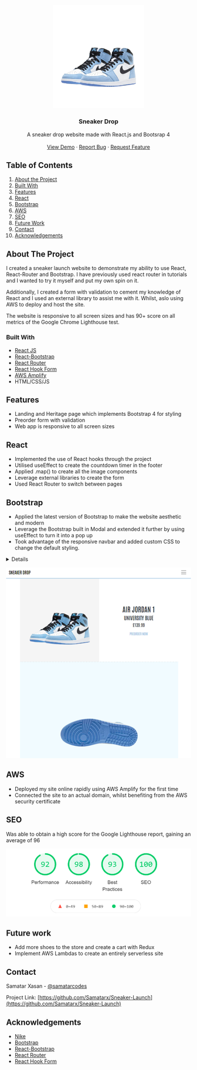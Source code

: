 <!-- PROJECT LOGO -->

<br />
<p align="center">
  <a href="https://github.com/samatarx/Sneaker-Launch">
    <img src='./public/images/5.png' width='250px' >
  </a>

  <h3 align="center">Sneaker Drop</h3>

  <p align="center">
    A sneaker drop website made with React.js and Bootsrap 4
    <br />
    <br />
    <a href="https://top100cryptocurrencies.netlify.app/" target='#'>View Demo</a>
    ·
    <a href="https://github.com/samatarx/Sneaker-Launch/issues">Report Bug</a>
    ·
    <a href="https://github.com/samatarx/Sneaker-Launch/issues">Request Feature</a>
  </p>
</p>

<!-- TABLE OF CONTENTS -->

## Table of Contents

1. [About the Project](#about-the-project)
2. [Built With](#built-with)
3. [Features](#features)
4. [React](#react)
5. [Bootstrap](#bootstrap)
6. [AWS](#aws)
7. [SEO](#seo)
8. [Future Work](#future-work)
9. [Contact](#contact)
10. [Acknowledgements](#acknowledgements)

<!-- ABOUT THE PROJECT -->

## About The Project

I created a sneaker launch website to demonstrate my ability to use React, React-Router and Bootstrap. I have previously used react router in tutorials and I wanted to try it myself and put my own spin on it.

Additionally, I created a form with validation to cement my knowledge of React and I used an external library to assist me with it. Whilst, aslo using AWS to deploy and host the site.

The website is responsive to all screen sizes and has 90+ score on all metrics of the Google Chrome Lighthouse test.

### Built With

- [React JS](https://reactjs.org/)
- [React-Bootstrap](https://react-bootstrap.github.io/)
- [React Router](https://reactrouter.com/)
- [React Hook Form](https://react-hook-form.com/)
- [AWS Amplify](https://aws.com)
- HTML/CSS/JS

<!-- USAGE EXAMPLES -->

## Features

- Landing and Heritage page which implements Bootstrap 4 for styling
- Preorder form with validation
- Web app is responsive to all screen sizes

<!-- ROADMAP -->

## React

- Implemented the use of React hooks through the project
- Utilised useEffect to create the countdown timer in the footer
- Applied .map() to create all the image components
- Leverage external libraries to create the form
- Used React Router to switch between pages

<!-- Future Improvements -->

## Bootstrap

- Applied the latest version of Bootstrap to make the website aesthetic and modern
- Leverage the Bootstrap built in Modal and extended it further by using useEffect to turn it into a pop up
- Took advantage of the responsive navbar and added custom CSS to change the default styling.

<details>
  <img src='./public/images/README-Images/bootstrap.png?raw=true'>
</details>

![Bootstrap](public/images/README-Images/bootstrap.png)

## AWS

- Deployed my site online rapidly using AWS Amplify for the first time
- Connected the site to an actual domain, whilst benefiting from the AWS security certificate

## SEO

Was able to obtain a high score for the Google Lighthouse report, gaining an average of 96

<p align='center'>
  <img src='public/images/README-Images/seo.png?raw=true'>
</p>

## Future work

- Add more shoes to the store and create a cart with Redux
- Implement AWS Lambdas to create an entirely serverless site

<!-- CONTACT -->

## Contact

Samatar Xasan - [@samatarcodes](https://twitter.com/samatarcodes)

Project Link: [https://github.com/Samatarx/Sneaker-Launch](https://github.com/Samatarx/Sneaker-Launch)

<!-- ACKNOWLEDGEMENTS -->

## Acknowledgements

- [Nike](https://www.nike.com/)
- [Bootstrap](https://getbootstrap.com/)
- [React-Bootstrap](https://react-bootstrap.github.io/)
- [React Router](https://reactrouter.com/)
- [React Hook Form](https://react-hook-form.com/)
